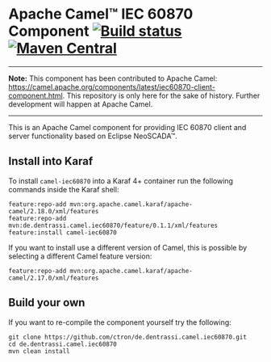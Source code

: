 # Apache Camel™ IEC 60870 Component [![Build status](https://api.travis-ci.org/ctron/de.dentrassi.camel.iec60870.svg "Travis Build Status")](https://travis-ci.org/ctron/de.dentrassi.camel.iec60870) [![Maven Central](https://img.shields.io/maven-central/v/de.dentrassi.camel.iec60870/camel-iec60870.svg)](https://search.maven.org/#search|ga|1|g%3A%22de.dentrassi.camel.iec60870%22%20AND%20a%3A%22camel-iec60870%22)

---

**Note:** This component has been contributed to Apache Camel: https://camel.apache.org/components/latest/iec60870-client-component.html. This repository is only here for the sake of history. Further development will happen at Apache Camel.

---

This is an Apache Camel component for providing IEC 60870 client and server functionality based on Eclipse NeoSCADA™.

## Install into Karaf

To install `camel-iec60870` into a Karaf 4+ container run the following commands inside the Karaf shell:

    feature:repo-add mvn:org.apache.camel.karaf/apache-camel/2.18.0/xml/features
    feature:repo-add mvn:de.dentrassi.camel.iec60870/feature/0.1.1/xml/features
    feature:install camel-iec60870

If you want to install use a different version of Camel, this is possible by selecting a different Camel
feature version:

    feature:repo-add mvn:org.apache.camel.karaf/apache-camel/2.17.0/xml/features

## Build your own

If you want to re-compile the component yourself try the following:

    git clone https://github.com/ctron/de.dentrassi.camel.iec60870.git
    cd de.dentrassi.camel.iec60870
    mvn clean install
